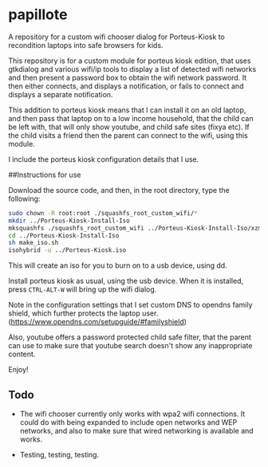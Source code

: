 # papillote
A repository for a custom wifi chooser dialog for Porteus-Kiosk to recondition laptops into safe browsers for kids.

This repository is for a custom module for porteus kiosk edition, that uses gtkdialog and various wifi/ip tools to display a list of detected wifi networks and then present a password box to obtain the wifi network password.  It then either connects, and displays a notification, or fails to connect and displays a separate notification.

This addition to porteus kiosk means that I can install it on an old laptop, and then pass that laptop on to a low income household, that the child can be left with, that will only show youtube, and child safe sites (fixya etc).  If the child visits a friend then the parent can connect to the wifi, using this module.

I include the porteus kiosk configuration details that I use.

##Instructions for use

Download the source code, and then, in the root directory, type the following:

```bash
sudo chown -R root:root ./squashfs_root_custom_wifi/*
mkdir ../Porteus-Kiosk-Install-Iso
mksquashfs ./squashfs_root_custom_wifi ../Porteus-Kiosk-Install-Iso/xzm/wifi_chooser_script.xzm -comp xz -b 256K -Xbcj x86 -noappend
cd ../Porteus-Kiosk-Install-Iso
sh make_iso.sh
isohybrid -u ../Porteus-Kiosk.iso
```
This will create an iso for you to burn on to a usb device, using dd.

Install porteus kiosk as usual, using the usb device.  When it is installed, press ```CTRL-ALT-W``` will bring up the wifi dialog.

Note in the configuration settings that I set custom DNS to opendns family shield, which further protects the laptop user. (https://www.opendns.com/setupguide/#familyshield)

Also, youtube offers a password protected child safe filter, that the parent can use to make sure that youtube search doesn't show any inappropriate content.

Enjoy!

## Todo

- The wifi chooser currently only works with wpa2 wifi connections.  It could do with being expanded to include open networks and WEP networks, and also to make sure that wired networking is available and works.

- Testing, testing, testing.

